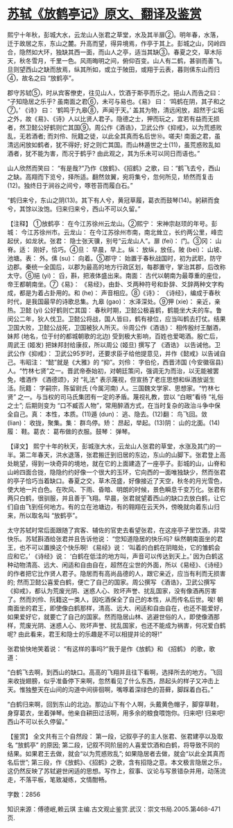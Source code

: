 # [苏轼《放鹤亭记》原文、翻译及鉴赏](https://www.vrrw.net/wx/14175.html)

熙宁十年秋，彭城大水，云龙山人张君之草堂，水及其半扉②。明年春，水落，迁于故居之东，东山之麓。升高而望，得异境焉，作亭于其上。彭城之山，冈岭四合，隐然如大环，独缺其西一面，而山人之亭，适当其缺③。春夏之交，草木际天，秋冬雪月，千里一色。风雨晦明之间，俯仰百变。山人有二鹤，甚驯而善飞。旦则望西山之缺而放焉，纵其所如，或立于陂田，或翔于云表，暮则傃东山而归④，故名之曰 “放鹤亭”。

郡守苏轼⑤，时从宾客僚吏，往见山人，饮酒于斯亭而乐之。挹山人而告之曰： “子知隐居之乐乎? 虽南面之君⑥，未可与易也。《易》 曰： ‘鸣鹤在阴，其子和之⑦。’ 《诗》 曰： ‘鹤鸣于九皋⑧，声闻于天。’ 盖其为物，清远闲放，超然于尘垢之外，故《易》、《诗》人以比贤人君子。隐德之士，狎而玩之，宜若有益而无损者，然卫懿公好鹤则亡其国⑨。周公作《酒诰》，卫武公作《抑戒》，以为荒惑败乱，无若酒者; 而刘伶、阮籍之徒，以此全其真而名后世⑩。嗟夫! 南面之君，虽清远闲放如鹤者，犹不得好; 好之则亡其国。而山林遁世之士(11)，虽荒惑败乱如酒者，犹不能为害，而况于鹤乎? 由此观之，其为乐未可以同日而语也。”

山人欣然而笑曰： “有是哉?”乃作《放鹤》、《招鹤》之歌，曰：“鹤飞去兮，西山之缺。高翔而下览兮，择所适。翻然敛翼，宛将集兮，忽何所见，矫然而复击(12)。独终日于涧谷之间兮，啄苍苔而履白石。”

“鹤归来兮，东山之阴(13)。其下有人兮，黄冠草履，葛衣而鼓琴(14)。躬耕而食兮，其馀以汝饱。归来归来兮，西山不可以久留。”



【注释】 ①放鹤亭： 在今江苏徐州云龙山。②熙宁： 宋神宗赵顼的年号。彭城： 今江苏徐州市。云龙山： 在今江苏徐州市南，南北耸立，长约两公里，峰峦起伏，如龙状。张君： 隐士张天骥，别号“云龙山人”。扉 (fei)： 门。③冈： 山脊。适： 刚好，恰巧。④旦： 早晨，早上。纵： 放纵，放任。陂 (bei)： 山坡、池塘。表： 外。傃 (su)： 向着。⑤郡守： 始置于春秋战国时，初为武职，防守边郡。秦统一全国后，以郡为最高的地方行政区划，每郡置守，掌治其郡，后改称太守。⑥挹 (yi)： 舀，斟，把液体盛出来。南面： 古代以朝南为最尊重的座位，帝王都朝南坐。⑦《易》： 《易经》，由卦、爻两种符号和卦辞、爻辞两种文字构成，都是为着占卦用的。和 (he)： 声音相应。⑧《诗》： 《诗经》，编成于春秋时代，是我国最早的诗歌总集。九皋 (gao)： 水泽深处。⑨狎 (xie)： 亲近，亲热。卫懿 (yi) 公好鹤则亡其国： 春秋时期，卫懿公极喜鹤，鹤能坐大夫的车。鲁闵公二年，狄人伐卫。卫懿公将战，国人皆曰，鹤有禄位，应当叫鹤去打仗。结果卫国大败，卫懿公战死，卫国被狄人所灭。⑩周公作《酒诰》： 相传殷纣王酗酒，妹邦 (地名，位于纣的都城朝歌的北边) 受到极大影响，百姓也爱喝酒。殷亡后，周武王 (姬发) 把妹邦封给康叔，所以周公 (姬旦) 撰写了 《酒诰》 以告诫他。卫武公作《抑戒》： 卫武公95岁时，还要求臣子给他提意见，并作《懿戒》以告诫自己。韦昭注： “懿”就是《大雅》的 “抑”。刘伶： 字伯伦，西晋沛国 (今安徽宿县)人。“竹林七贤”之一。晋武帝泰始初，对朝廷策问，强调无为而治，以无能被罢免，嗜酒作 《酒德颂》，对 “礼法” 表示蔑视，但宣扬了老庄思想和纵酒放诞生活。阮籍： 字嗣宗，陈留尉氏 (今属河南) 人。三国魏文学家、思想家。“竹林七贤” 之一。与当权的司马氏集团有一定的矛盾。蔑视礼教，尝以 “白眼”看待 “礼俗之士”; 后期则变为 “口不臧否人物”，常用醉酒方式，在当时复杂的政治斗争中保全自己。真： 本性，本质。(11)遁 (dun)： 逃、隐去。(12)翻： 鸟飞回。敛 (lian)： 收拢，聚集。集： 群鸟停。矫： 昂起，举起。(13)阴： 山的北面。(14)履： 鞋。葛衣： 葛布做的衣服。鼓琴： 弹琴。

【译文】 熙宁十年的秋天，彭城涨大水，云龙山人张君的草堂，水涨及其门的一半。第二年春天，洪水退落，张君搬迁到旧居的东边，东山的山脚下。张君登上高处眺望，得到一块奇异的境地，就在它的上面建造了一座亭子。彭城的山，山脊和山岭四面合拢，隐隐约约好像一个很大的玉环，它向西的一面唯独缺少，然而张君的亭子恰巧当着缺口。春夏之交，草木茂盛，好像接近了天空，秋冬的月光雪色，使大地一片白色。在吹风、下雨、昏暗、明朗的时候，景色瞬息千变万化。张君有两只白鹤，很驯服，并且善于飞翔。早晨，张君就望着西山的缺口去放白鹤，让它们自由飞到任何地方。有的立在池塘边，有的翱翔在云天外，傍晚就向着东山归来，所以取名叫 “放鹤亭”。

太守苏轼时常后面跟随了宾客、辅佐的官吏去看望张君，在这座亭子里饮酒，非常快乐。苏轼斟酒给张君并且告诉他说： “您知道隐居的快乐吗? 纵然朝南面坐的君王，也不可以置换这个快乐啊! 《易经》说： ‘叫着的白鹤在阴暗处，它的雏鹤会应和它。’ 《诗经》说： ‘白鹤在低洼的地方叫，声音可以传达到天上。’ 因为白鹤这种动物清高、远大、闲适和自由自在，超然在尘世的外面，所以《易经》、《诗经》 的作者把它比作贤人君子。隐居而有高尚品德的人，跟它亲近，应当有利而无损害的; 然而卫懿公喜爱白鹤，便亡了自己的国家。周公撰写 《酒诰》，卫武公撰写 《抑戒》，都认为荒废光阴、迷惑人心、败坏声誉、扰乱国家，没有像酒再厉害了。然而刘伶、阮籍这一类人，因吃酒保全了自己的本性，从而传名后世。唉! 朝南面坐的君王，即使像白鹤那样，清高、远大、闲适和自由自在，也还不能爱好，如果爱好它，就要亡了自己的国家。然而隐居山林、逃避世俗的人，即使像酒那样，荒废光阴、迷惑人心、败坏声誉、扰乱国家，也还不能成为祸害，何况爱白鹤呢? 由此看来，君王和隐士的乐趣是不可以相提并论的呀!”

张君愉快地笑着说： “有这样的事吗?”我于是作《放鹤》和 《招鹤》 的歌，歌道：

“白鹤飞去啊，到西山的缺口。高高的飞翔并且往下看啊，选择所去的地方。飞回来收拢翅膀，似乎准备停下来啊，忽然看见了什么东西，昂起头的样子又冲击上天。惟独整天在山间的沟道中间徘徊啊，嘴啄着深绿色的苔藓，脚踩着白石。”

“白鹤归来啊，回到东山的北边。那边山下有个人啊，头戴黄色帽子，脚穿草鞋，身穿葛衣，坐着弹琴。他亲自耕田过活啊，用多余的粮食喂饱你。归来吧! 归来吧! 西山不可以长久停留。”

【鉴赏】 全文共有三个自然段： 第一段，记叙亭子的主人张君、张君建亭以及取名 “放鹤亭” 的原因; 第二段，记叙不同阶层的人喜爱饮酒和白鹤，将导致不同的结果。如果君王去做，就会“以为荒惑败乱”; 如果隐居者去做，就会“以此全其真而名后世”; 第三段，作《放鹤》、《招鹤》之歌，含有招隐之意。本文极言隐居之乐，这仍然反映了苏轼避世闲适的思想。写作上，叙事、议论与写景错杂并用，动荡流走，不落平板，笔致凝练，文情酣畅。

字数：2856

知识来源：傅德岷,赖云琪 主编.古文观止鉴赏.武汉：崇文书局.2005.第468-471页.

